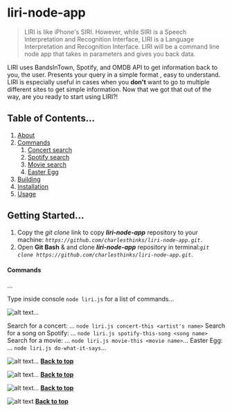 # liri-node-app

> LIRI is like iPhone's SIRI. However, while SIRI is a Speech Interpretation and Recognition Interface, LIRI is a Language Interpretation and Recognition Interface. LIRI will be a command line node app that takes in parameters and gives you back data.

LIRI uses BandsInTown, Spotify, and OMDB API to get information back to you, the user. Presents your query in a simple format , easy to understand. LIRI is especially useful in cases when you **don't** want to go to multiple different sites to get simple information. Now that we got that out of the way, are you ready to start using LIRI?!

## Table of Contents...
1. [About](#liri-node-app)
1. [Commands](#commands)
    1. [Concert search](#concert-search)
    1. [Spotify search](#spotify-search)
    1. [Movie search](#movie-search)
    1. [Easter Egg](#easter-egg)
1. [Building](#building)
1. [Installation](#installation)
1. [Usage](#usage)

## Getting Started...

1. Copy the *git clone* link to copy __*liri-node-app*__ repository to your machine: 
*`https://github.com/charlesthinks/liri-node-app.git.`*
2. Open __Git Bash__ & and clone __*liri-node-app*__ repository in terminal:*`git clone https://github.com/charlesthinks/liri-node-app.git`*.

#### Commands
...

Type inside console `node liri.js` for a list of commands...

![alt text](https://i.ibb.co/RPjnv0V/liri-commands.jpg")...

Search for a concert:
...
`node liri.js concert-this <artist's name>`
Search for a song on Spotify:
...
`node liri.js spotify-this-song <song name>`
Search for a movie:
...
`node liri.js movie-this <movie name>`...
Easter Egg:
...
`node liri.js do-what-it-says`...

![alt text](https://i.ibb.co/F7zdcgN/concert-ths.jpg")...
**[Back to top](#table-of-contents)**

![alt text](https://i.ibb.co/DLt0FRY/spotify-this-song.jpg")...
**[Back to top](#table-of-contents)**

![alt text](https://i.ibb.co/ZGF42kB/movie-this.jpg")...
**[Back to top](#table-of-contents)**

![alt text](https://i.ibb.co/xJrD6S7/do-what-it-says.jpg")
**[Back to top](#table-of-contents)**
